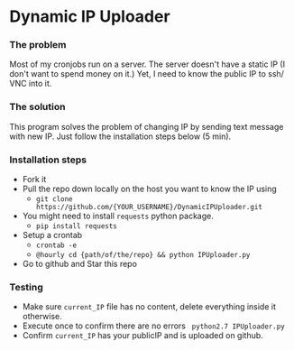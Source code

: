 # Dynamic IP Uploader

### The problem
Most of my cronjobs run on a server.
The server doesn't have a static IP (I don't want to spend money on it.)
Yet, I need to know the public IP to ssh/ VNC into it. 

### The solution 
This program solves the problem of changing IP by sending text message with new IP. 
Just follow the installation steps below (5 min).

### Installation steps
- Fork it
- Pull the repo down locally on the host you want to know the IP using 
  - `git clone https://github.com/{YOUR_USERNAME}/DynamicIPUploader.git` 
- You might need to install `requests` python package.
  -  `pip install requests` 
- Setup a crontab 
  -  `crontab -e`  
  -  `@hourly cd {path/of/the/repo} && python IPUploader.py`
 - Go to github and Star this repo


### Testing
* Make sure `current_IP` file has no content, delete everything inside it otherwise.
* Execute once to confirm there are no errors
   ``` python2.7 IPUploader.py```
* Confirm `current_IP` has your publicIP and is uploaded on github.
 
